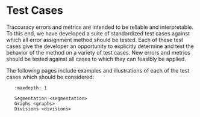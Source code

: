 # Test Cases

Traccuracy errors and metrics are intended to be reliable and interpretable. To this end, we have developed a suite of standardized test cases against which all error assignment method should be tested. Each of these test cases give the developer an opportunity to explicitly determine and test the behavior of the method on a variety of test cases. New errors and metrics should be tested against all cases to which they can feasibly be applied. 

The following pages include examples and illustrations of each of the test cases which should be considered:

```{toctree}
   :maxdepth: 1

   Segmentation <segmentation>
   Graphs <graphs>
   Divisions <divisions>
```